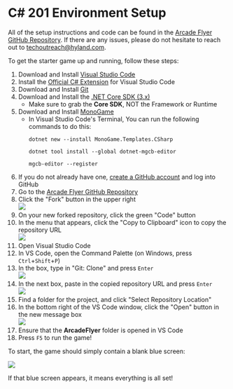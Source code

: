 # <span>C# 201 Environment Setup</span>
All of the setup instructions and code can be found in the [Arcade Flyer GitHub Repository](https://github.com/hylandtechoutreach/ArcadeFlyer). If there are any issues, please do not hesitate to reach out to [techoutreach@hyland.com](mailto:techoutreach@hyland.com).

To get the starter game up and running, follow these steps:

1. Download and Install [Visual Studio Code](https://code.visualstudio.com/download)
1. Install the [Official C# Extension](https://marketplace.visualstudio.com/items?itemName=ms-dotnettools.csharp) for Visual Studio Code
1. Download and Install [Git](https://git-scm.com/downloads)
1. Download and Install the [.NET Core SDK (3.x)](https://dotnet.microsoft.com/download)
    - Make sure to grab the **Core SDK**, NOT the Framework or Runtime 
1. Download and Install [MonoGame](https://www.monogame.net/downloads/)
    - In Visual Studio Code's Terminal, You can run the following commands to do this:
        ```
        dotnet new --install MonoGame.Templates.CSharp
        ```
        ```
        dotnet tool install --global dotnet-mgcb-editor
        ```
        ```
        mgcb-editor --register
        ```
1. If you do not already have one, [create a GitHub account](https://hylandtechclub.com/capstone/GitLesson/Intro/MakeAGitHubAccount.html) and log into GitHub
1. Go to the [Arcade Flyer GitHub Repository](https://github.com/hylandtechoutreach/ArcadeFlyer)
1. Click the "Fork" button in the upper right  
    ![](https://i.imgur.com/9KHy050.png)
1. On your new forked repository, click the green "Code" button
1. In the menu that appears, click the "Copy to Clipboard" icon to copy the repository URL  
    ![](https://i.imgur.com/nvVKak3.png)
1. Open Visual Studio Code
1. In VS Code, open the Command Palette (on Windows, press `Ctrl`+`Shift`+`P`)
1. In the box, type in "Git: Clone" and press `Enter`  
    ![](https://i.imgur.com/wbuvzGy.png)
1. In the next box, paste in the copied repository URL and press `Enter`  
    ![](https://i.imgur.com/lsIIL63.png)
1. Find a folder for the project, and click "Select Repository Location"
1. In the bottom right of the VS Code window, click the "Open" button in the new message box  
    ![](https://i.imgur.com/sA5xBOx.png)
1. Ensure that the **ArcadeFlyer** folder is opened in VS Code
1. Press `F5` to run the game!

To start, the game should simply contain a blank blue screen:

![](https://i.imgur.com/IqJlKyy.png)

If that blue screen appears, it means everything is all set!